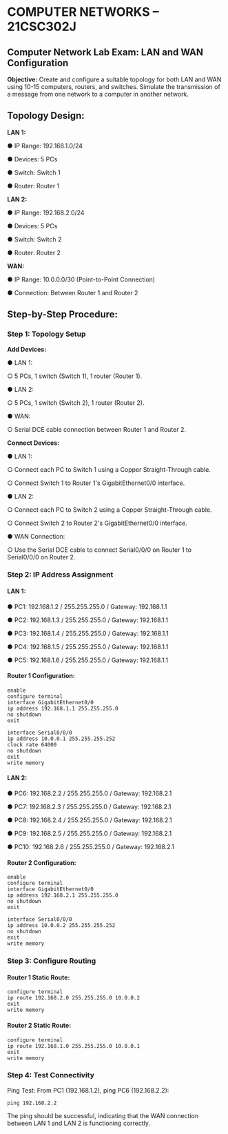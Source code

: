 # COMPUTER NETWORKS – 21CSC302J

## Computer Network Lab Exam: LAN and WAN Configuration
**Objective:** Create and configure a suitable topology for both LAN and WAN using 10-15 computers, routers, and switches. Simulate the transmission of a message from one network to a computer in another network.

## Topology Design:
**LAN 1:**

●	IP Range: 192.168.1.0/24

●	Devices: 5 PCs

●	Switch: Switch 1

●	Router: Router 1

**LAN 2:**

●	IP Range: 192.168.2.0/24

●	Devices: 5 PCs

●	Switch: Switch 2

●	Router: Router 2

**WAN:**

●	IP Range: 10.0.0.0/30 (Point-to-Point Connection)

●	Connection: Between Router 1 and Router 2

## Step-by-Step Procedure:

### Step 1: Topology Setup

**Add Devices:**

●	LAN 1:

○	5 PCs, 1 switch (Switch 1), 1 router (Router 1).

●	LAN 2:

○	5 PCs, 1 switch (Switch 2), 1 router (Router 2).

●	WAN:

○	Serial DCE cable connection between Router 1 and Router 2.

**Connect Devices:**

●	LAN 1:

○	Connect each PC to Switch 1 using a Copper Straight-Through cable.

○	Connect Switch 1 to Router 1's GigabitEthernet0/0 interface.

●	LAN 2:

○	Connect each PC to Switch 2 using a Copper Straight-Through cable.

○	Connect Switch 2 to Router 2's GigabitEthernet0/0 interface.

●	WAN Connection:

○	Use the Serial DCE cable to connect Serial0/0/0 on Router 1 to Serial0/0/0 on Router 2.

### Step 2: IP Address Assignment

#### LAN 1:
●	PC1: 192.168.1.2 / 255.255.255.0 / Gateway: 192.168.1.1

●	PC2: 192.168.1.3 / 255.255.255.0 / Gateway: 192.168.1.1

●	PC3: 192.168.1.4 / 255.255.255.0 / Gateway: 192.168.1.1

●	PC4: 192.168.1.5 / 255.255.255.0 / Gateway: 192.168.1.1

●	PC5: 192.168.1.6 / 255.255.255.0 / Gateway: 192.168.1.1

#### Router 1 Configuration:



    enable
    configure terminal
    interface GigabitEthernet0/0
    ip address 192.168.1.1 255.255.255.0
    no shutdown
    exit

    interface Serial0/0/0
    ip address 10.0.0.1 255.255.255.252
    clock rate 64000
    no shutdown
    exit
    write memory

#### LAN 2:
●	PC6: 192.168.2.2 / 255.255.255.0 / Gateway: 192.168.2.1

●	PC7: 192.168.2.3 / 255.255.255.0 / Gateway: 192.168.2.1

●	PC8: 192.168.2.4 / 255.255.255.0 / Gateway: 192.168.2.1

●	PC9: 192.168.2.5 / 255.255.255.0 / Gateway: 192.168.2.1

●	PC10: 192.168.2.6 / 255.255.255.0 / Gateway: 192.168.2.1

#### Router 2 Configuration:



    enable
    configure terminal
    interface GigabitEthernet0/0
    ip address 192.168.2.1 255.255.255.0
    no shutdown
    exit
    
    interface Serial0/0/0
    ip address 10.0.0.2 255.255.255.252
    no shutdown
    exit
    write memory

### Step 3: Configure Routing

#### Router 1 Static Route:



    configure terminal
    ip route 192.168.2.0 255.255.255.0 10.0.0.2
    exit
    write memory

#### Router 2 Static Route:



    configure terminal
    ip route 192.168.1.0 255.255.255.0 10.0.0.1
    exit
    write memory

### Step 4: Test Connectivity

Ping Test: From PC1 (192.168.1.2), ping PC6 (192.168.2.2):

`ping 192.168.2.2`

The ping should be successful, indicating that the WAN connection between LAN 1 and LAN 2 is functioning correctly.
